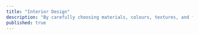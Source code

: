 ```yaml
---
title: "Interior Design"
description: "By carefully choosing materials, colours, textures, and furnishings that reflect the spirit of the room and its occupants, we bring spaces to life."
published: true
---
```

